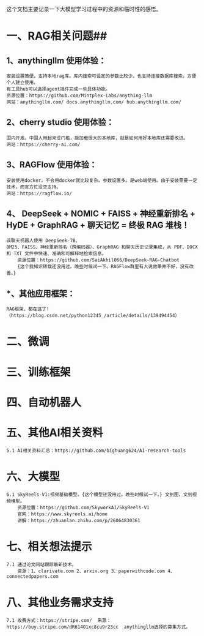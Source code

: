 这个文档主要记录一下大模型学习过程中的资源和临时性的感悟。

# 一、RAG相关问题##
## 1、anythingllm 使用体验：
    安装设置简便，支持本地rag库。库内搜索可设定的参数比较少。也支持连接数据库搜索。方便个人建立使用。
    有工具hub可以选择agent插件完成一些具体功能。  
    资源位置：https://github.com/Mintplex-Labs/anything-llm  
    网站：anythingllm.com/ docs.anythingllm.com/ hub.anythingllm.com/  

## 2、cherry studio 使用体验：
    国内开发。中国人用起来没门槛，能加载很大的本地库，就是如何用好本地库还需要改进。  
    网站：https://cherry-ai.com/  
    
## 3、RAGFlow 使用体验：
    安装使用docker，不会用docker就比较复杂。参数设置多。是web端使用。由于安装需要一定技术，而官方忙没空支持。  
    网站：https://ragflow.io/  
    
## 4、 DeepSeek + NOMIC + FAISS + 神经重新排名 + HyDE + GraphRAG + 聊天记忆 = 终极 RAG 堆栈！
    该聊天机器人使用 DeepSeek-7B、
    BM25、FAISS、神经重新排名（跨编码器）、GraphRAG 和聊天历史记录集成，从 PDF、DOCX和 TXT 文件中快速、准确和可解释地检索信息。  
        资源位置：https://github.com/SaiAkhil066/DeepSeek-RAG-Chatbot  
        {这个我知识转载还没用过。晚些时候试一下。RAGFlow群里有人说效果并不好，没有改善。}  
## *、其他应用框架：
    RAG框架，都在这了!（https://blog.csdn.net/python12345_/article/details/139494454）  

# 二、微调  
    
# 三、训练框架  
    
# 四、自动机器人  
## 
    
# 五、其他AI相关资料  

    5.1 AI相关资料汇总：https://github.com/bighuang624/AI-research-tools  
# 六、大模型

    6.1 SkyReels-V1:视频基础模型。{这个模型还没用过。晚些时候试一下。} 文到图，文到视频模型。  
        资源位置：https://github.com/SkyworkAI/SkyReels-V1  
        官网：https://www.skyreels.ai/home  
        讲解：https://zhuanlan.zhihu.com/p/26064830361  
# 七、相关想法提示  

    7.1 通过论文网站跟踪最新技术。  
        资源：1、clarivate.com 2、arxiv.org 3、paperwithcode.com 4、connectedpapers.com  
# 八、其他业务需求支持  

    7.1 收费方式：https://stripe.com/  来源：https://buy.stripe.com/dR614O1xc8cu9r23cc  anythingllm选择的募集方式。  
 
